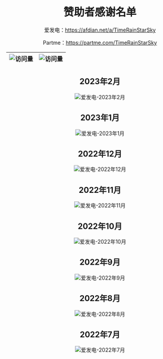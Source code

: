 <div align="center">

# 赞助者感谢名单

爱发电：<https://afdian.net/a/TimeRainStarSky>

Partme：<https://partme.com/TimeRainStarSky>

|![访问量](https://visitor-badge.glitch.me/badge?page_id=TimeRainStarSky.SponsorList&left_text=访%20问%20量)|![访问量](https://profile-counter.glitch.me/TimeRainStarSky-SponsorList/count.svg)|
|-|-|

## 2023年2月

![爱发电-2023年2月](afdian/2023-2.jpg)

## 2023年1月

![爱发电-2023年1月](afdian/2023-1.jpg)

## 2022年12月

![爱发电-2022年12月](afdian/2022-12.jpg)

## 2022年11月

![爱发电-2022年11月](afdian/2022-11.jpg)

## 2022年10月

![爱发电-2022年10月](afdian/2022-10.jpg)

## 2022年9月

![爱发电-2022年9月](afdian/2022-9.jpg)

## 2022年8月

![爱发电-2022年8月](afdian/2022-8.jpg)

## 2022年7月

![爱发电-2022年7月](afdian/2022-7.jpg)

</div>